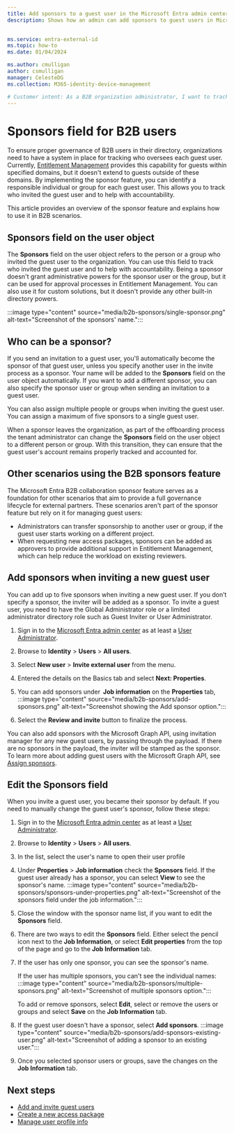 ```yaml
---
title: Add sponsors to a guest user in the Microsoft Entra admin center - External ID
description: Shows how an admin can add sponsors to guest users in Microsoft Entra B2B collaboration.

 
ms.service: entra-external-id
ms.topic: how-to
ms.date: 01/04/2024

ms.author: cmulligan
author: csmulligan
manager: CelesteDG
ms.collection: M365-identity-device-management

# Customer intent: As a B2B organization administrator, I want to track and manage sponsors for guest users, so that I can ensure accountability and proper governance of external partners in my directory.
---
```

# Sponsors field for B2B users

To ensure proper governance of B2B users in their directory, organizations need to have a system in place for tracking who oversees each guest user. Currently, [Entitlement Management](/entra/id-governance/entitlement-management-overview) provides this capability for guests within specified domains, but it doesn't extend to guests outside of these domains.
By implementing the sponsor feature, you can identify a responsible individual or group for each guest user. This allows you to track who invited the guest user and to help with accountability.

This article provides an overview of the sponsor feature and explains how to use it in B2B scenarios.

## Sponsors field on the user object

The **Sponsors** field on the user object refers to the person or a group who invited the guest user to the organization. You can use this field to track who invited the guest user and to help with accountability.
Being a sponsor doesn't grant administrative powers for the sponsor user or the group, but it can be used for approval processes in Entitlement Management. You can also use it for custom solutions, but it doesn't provide any other built-in directory powers.

:::image type="content" source="media/b2b-sponsors/single-sponsor.png" alt-text="Screenshot of the sponsors' name.":::

## Who can be a sponsor?

If you send an invitation to a guest user, you'll automatically become the sponsor of that guest user, unless you specify another user in the invite process as a sponsor. Your name will be added to the **Sponsors** field on the user object automatically. If you want to add a different sponsor, you can also specify the sponsor user or group when sending an invitation to a guest user.  

You can also assign multiple people or groups when inviting the guest user. You can assign a maximum of five sponsors to a single guest user.

When a sponsor leaves the organization, as part of the offboarding process the tenant administrator can change the **Sponsors** field on the user object to a different person or group. With this transition, they can ensure that the guest user's account remains properly tracked and accounted for.

## Other scenarios using the B2B sponsors feature

The Microsoft Entra B2B collaboration sponsor feature serves as a foundation for other scenarios that aim to provide a full governance lifecycle for external partners. These scenarios aren't part of the sponsor feature but rely on it for managing guest users:

- Administrators can transfer sponsorship to another user or group, if the guest user starts working on a different project.
- When requesting new access packages, sponsors can be added as approvers to provide additional support in Entitlement Management, which can help reduce the workload on existing reviewers.

## Add sponsors when inviting a new guest user 

You can add up to five sponsors when inviting a new guest user. If you don’t specify a sponsor, the inviter will be added as a sponsor. To invite a guest user, you need to have the Global Administrator role or a limited administrator directory role such as Guest Inviter or User Administrator. 

1. Sign in to the [Microsoft Entra admin center](https://entra.microsoft.com) as at least a [User Administrator](~/identity/role-based-access-control/permissions-reference.md#user-administrator).
1. Browse to **Identity** > **Users** > **All users**.
1. Select **New user** > **Invite external user** from the menu. 
1. Entered the details on the Basics tab and select **Next: Properties**. 
1. You can add sponsors under  **Job information** on the **Properties** tab, 
   :::image type="content" source="media/b2b-sponsors/add-sponsors.png" alt-text="Screenshot showing the Add sponsor option."::: 

1. Select the **Review and invite** button to finalize the process. 

You can also add sponsors with the Microsoft Graph API, using invitation manager for any new guest users, by passing through the payload. If there are no sponsors in the payload, the inviter will be stamped as the sponsor. To learn more about adding guest users with the Microsoft Graph API, see [Assign sponsors](/graph/api/user-post-sponsors).
 

## Edit the Sponsors field

When you invite a guest user, you became their sponsor by default. If you need to manually change the guest user's sponsor, follow these steps:

1. Sign in to the [Microsoft Entra admin center](https://entra.microsoft.com) as at least a [User Administrator](~/identity/role-based-access-control/permissions-reference.md#user-administrator).
1. Browse to **Identity** > **Users** > **All users**.
4. In the list, select the user's name to open their user profile
5. Under **Properties** > **Job information** check the **Sponsors** field. If the guest user already has a sponsor, you can select **View** to see the sponsor's name.
   :::image type="content" source="media/b2b-sponsors/sponsors-under-properties.png" alt-text="Screenshot of the sponsors field under the job information.":::

6. Close the window with the sponsor name list, if you want to edit the **Sponsors** field.
7. There are two ways to edit the **Sponsors** field. Either select the pencil icon next to the **Job Information**, or select **Edit properties** from the top of the page and go to the **Job Information** tab.
8. If the user has only one sponsor, you can see the sponsor's name.

   If the user has multiple sponsors, you can't see the individual names:
   :::image type="content" source="media/b2b-sponsors/multiple-sponsors.png" alt-text="Screenshot of multiple sponsors option.":::

   To add or remove sponsors, select **Edit**, select or remove the users or groups and select **Save** on the **Job Information** tab.

9. If the guest user doesn't have a sponsor, select **Add sponsors**. 
   :::image type="content" source="media/b2b-sponsors/add-sponsors-existing-user.png" alt-text="Screenshot of adding a sponsor to an existing user.":::

10. Once you selected sponsor users or groups, save the changes on the **Job Information** tab.

## Next steps

- [Add and invite guest users](add-users-administrator.md)
- [Create a new access package](~/id-governance/entitlement-management-access-package-create.md)
- [Manage user profile info](~/fundamentals/how-to-manage-user-profile-info.md)
